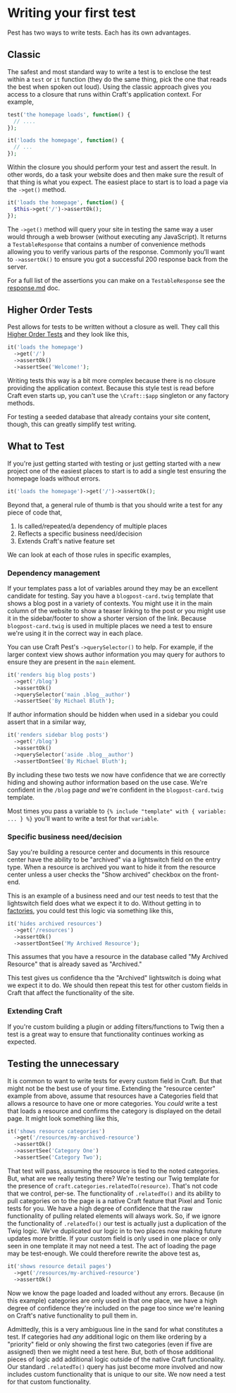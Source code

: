 # Writing your first test

Pest has two ways to write tests. Each has its own advantages.

## Classic

The safest and most standard way to write a test is to enclose the test within a `test` or `it` function (they do the same thing, pick the one that reads the best when spoken out loud). Using the classic approach gives you access to a closure that runs within Craft's application context. For example,

```php
test('the homepage loads', function() {
  // ....
});

it('loads the homepage', function() {
  // ...
});
```

Within the closure you should perform your test and assert the result. In other words, do a task your website does and then make sure the result of that thing is what you expect. The easiest place to start is to load a page via the `->get()` method.

```php
it('loads the homepage', function() {
  $this->get('/')->assertOk();
});
```

The `->get()` method will query your site in testing the same way a user would through a web browser (without executing any JavaScript). It returns a `TestableResponse` that contains a number of convenience methods allowing you to verify various parts of the response. Commonly you'll want to `->assertOk()` to ensure you got a successful 200 response back from the server.

For a full list of the assertions you can make on a `TestableResponse` see the [response.md](assertions/response.md) doc.

## Higher Order Tests

Pest allows for tests to be written without a closure as well. They call this [Higher Order Tests](https://pestphp.com/docs/higher-order-tests) and they look like this,

```php
it('loads the homepage')
  ->get('/')
  ->assertOk()
  ->assertSee('Welcome!');
```

Writing tests this way is a bit more complex because there is no closure providing the application context. Because this style test is read before Craft even starts up, you can't use the `\Craft::$app` singleton or any factory methods.

For testing a seeded database that already contains your site content, though, this can greatly simplify test writing.

## What to Test

If you're just getting started with testing or just getting started with a new project one of the easiest places to start is to add a single test ensuring the homepage loads without errors.

```php
it('loads the homepage')->get('/')->assertOk();
```

Beyond that, a general rule of thumb is that you should write a test for any piece of code that,

1. Is called/repeated/a dependency of multiple places
2. Reflects a specific business need/decision
3. Extends Craft's native feature set

We can look at each of those rules in specific examples,

### Dependency management

If your templates pass a lot of variables around they may be an excellent candidate for testing. Say you have a `blogpost-card.twig` template that shows a blog post in a variety of contexts. You might use it in the main column of the website to show a teaser linking to the post or you might use it in the sidebar/footer to show a shorter version of the link. Because `blogpost-card.twig` is used in multiple places we need a test to ensure we're using it in the correct way in each place.

You can use Craft Pest's `->querySelector()` to help. For example, if the larger context view shows author information you may query for authors to ensure they are present in the `main` element.

```php
it('renders big blog posts')
  ->get('/blog')
  ->assertOk()
  ->querySelector('main .blog__author')
  ->assertSee('By Michael Bluth');
```

If author information should be hidden when used in a sidebar you could assert that in a similar way,

```php
it('renders sidebar blog posts')
  ->get('/blog')
  ->assertOk()
  ->querySelector('aside .blog__author')
  ->assertDontSee('By Michael Bluth');
```

By including these two tests we now have confidence that we are correctly hiding and showing author information based on the use case. We're confident in the `/blog` page _and_ we're confident in the `blogpost-card.twig` template.

Most times you pass a variable to `{% include "template" with { variable: ... } %}` you'll want to write a test for that `variable`.

### Specific business need/decision

Say you're building a resource center and documents in this resource center have the ability to be "archived" via a lightswitch field on the entry type. When a resource is archived you want to hide it from the resource center unless a user checks the "Show archived" checkbox on the front-end. 

This is an example of a business need and our test needs to test that the lightswitch field does what we expect it to do. Without getting in to [factories](factories.md), you could test this logic via something like this,

```php
it('hides archived resources')
  ->get('/resources')
  ->assertOk()
  ->assertDontSee('My Archived Resource');
```

This assumes that you have a resource in the database called "My Archived Resource" that is already saved as "Archived."

This test gives us confidence tha the "Archived" lightswitch is doing what we expect it to do. We should then repeat this test for other custom fields in Craft that affect the functionality of the site.

### Extending Craft

If you're custom building a plugin or adding filters/functions to Twig then a test is a great way to ensure that functionality continues working as expected.

## Testing the unnecessary 

It is common to want to write tests for every custom field in Craft. But that might not be the best use of your time. Extending the "resource center" example from above, assume that resources have a Categories field that allows a resource to have one or more categories. You _could_ write a test that loads a resource and confirms the category is displayed on the detail page. It might look something like this,

```php
it('shows resource categories')
  ->get('/resources/my-archived-resource')
  ->assertOk()
  ->assertSee('Category One')
  ->assertSee('Category Two');
```

That test will pass, assuming the resource is tied to the noted categories. But, what are we really testing there? We're testing our Twig template for the presence of `craft.categories.relatedTo(resource)`. That's not code that we control, per-se. The functionality of `.relatedTo()` and its ability to pull categories on to the page is a native Craft feature that Pixel and Tonic tests for you. We have a high degree of confidence that the raw functionality of pulling related elements will always work. So, if we ignore the functionality of `.relatedTo()` our test is actually just a duplication of the Twig logic. We've duplicated our logic in to two places now making future updates more brittle. If your custom field is only used in one place or only seen in one template it may not need a test. The act of loading the page may be test-enough. We could therefore rewrite the above test as,

```php
it('shows resource detail pages')
  ->get('/resources/my-archived-resource')
  ->assertOk()
```

Now we know the page loaded and loaded without any errors. Because (in this example) categories are only used in that one place, we have a high degree of confidence they're included on the page too since we're leaning on Craft's native functionality to pull them in.

Admittedly, this is a very ambiguous line in the sand for what constitutes a test. If categories had _any_ additional logic on them like ordering by a "priority" field or only showing the first two categories (even if five are assigned) then we might need a test here. But, both of those additional pieces of logic add additional logic outside of the native Craft functionality. Our standard `.relatedTo()` query has just become more involved and now includes custom functionality that is unique to our site. We now need a test for that custom functionality.
